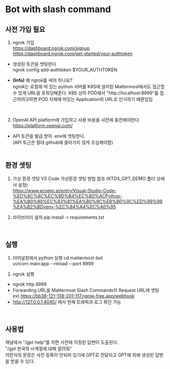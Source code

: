 # Bot with slash command

## 사전 가입 필요

1. ngrok 가입 <br>
https://dashboard.ngrok.com/signup <br>
https://dashboard.ngrok.com/get-started/your-authtoken <br>

  - 생성된 토큰을 셋팅한다 <br>
ngrok config add-authtoken $YOUR_AUTHTOKEN

- <b>(Info)</b> 왜 ngrok를 써야 하나요? <br>
ngrok는 로컬에 떠 있는 python 서버를 K8S에 설치된 Mattermost에서도 접근할 수 있게 URL을 포워딩해준다. K8S 상의 POD에서 "http://localhost:8999"를 접근하려고하면 POD 자체에 떠있는 Application의 URL로 인식하기 때문임임   

<br>

2. OpenAI API platform에 가입하고 사용 비용을 사전에 충전해야한다. <br>
https://platform.openai.com/
- API 토큰을 발급 받아 .env에 셋팅한다. <br>
  (API 토근은 절대 github에 올라가지 않게 조심해야함)
<br><br>

## 환경 셋팅
1. 가상 환경 셋팅
   VS Code 가상환경 셋팅 방법 참조 (KTDS_GPT_DEMO 폴더 상에서 설정)<br>
   https://www.ecopro.ai/entry/Visual-Studio-Code-%ED%8C%8C%EC%9D%B4%EC%8D%ACPython-%EA%B0%80%EC%83%81%EA%B0%9C%EB%B0%9C%ED%99%98%EA%B2%BDvenv-%EC%84%A4%EC%A0%95

2. 라이브러리 설치
pip install -r requirements.txt
<br>

## 실행
1. 터미널창에서 python 실행
cd mattermost-bot<br>
uvicorn main:app --reload --port 8999

2. ngrok 실행
- ngrok http 8999
- Forwarding URL을 Mattermost Slash Commands의 Request URL에 셋팅<br>
  ex) https://bb38-121-138-201-117.ngrok-free.app/webhook
- http://127.0.0.1:4040/ 에서 현재 트래픽과 로그 확인 가능

<br>

## 사용법
채널에서 "/gpt help"를 치면 사전에 지정된 답변이 도출된다. <br>
"/gpt 한국의 사계절에 대해 알려줘" <br>
이런식의 문장은 사전 등록이 안되어 있기에 GPT로 전달되고 GPT에 의해 생성된 답변을 받을 수 있다.


